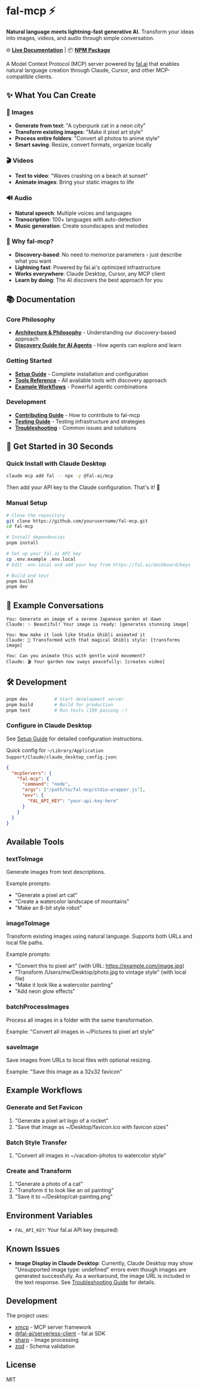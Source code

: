 # fal-mcp ⚡

**Natural language meets lightning-fast generative AI.** Transform your ideas into images, videos, and audio through simple conversation.

🌐 **[Live Documentation](https://webapp-luke-labs.vercel.app)** | 📦 **[NPM Package](https://www.npmjs.com/package/@fal-ai/mcp)**

A Model Context Protocol (MCP) server powered by [fal.ai](https://fal.ai) that enables natural language creation through Claude, Cursor, and other MCP-compatible clients.

## ✨ What You Can Create

### 🎨 Images
- **Generate from text**: "A cyberpunk cat in a neon city"
- **Transform existing images**: "Make it pixel art style"
- **Process entire folders**: "Convert all photos to anime style"
- **Smart saving**: Resize, convert formats, organize locally

### 🎬 Videos
- **Text to video**: "Waves crashing on a beach at sunset"
- **Animate images**: Bring your static images to life

### 🔊 Audio
- **Natural speech**: Multiple voices and languages
- **Transcription**: 100+ languages with auto-detection
- **Music generation**: Create soundscapes and melodies

### 🚀 Why fal-mcp?
- **Discovery-based**: No need to memorize parameters - just describe what you want
- **Lightning fast**: Powered by fal.ai's optimized infrastructure
- **Works everywhere**: Claude Desktop, Cursor, any MCP client
- **Learn by doing**: The AI discovers the best approach for you

## 📚 Documentation

### Core Philosophy
- **[Architecture & Philosophy](./docs/ARCHITECTURE.md)** - Understanding our discovery-based approach
- **[Discovery Guide for AI Agents](./docs/guides/discovery-philosophy.md)** - How agents can explore and learn

### Getting Started
- **[Setup Guide](./docs/guides/setup.md)** - Complete installation and configuration
- **[Tools Reference](./docs/guides/tools-reference-new.md)** - All available tools with discovery approach
- **[Example Workflows](./docs/examples/workflows.md)** - Powerful agentic combinations

### Development
- **[Contributing Guide](./docs/CONTRIBUTING.md)** - How to contribute to fal-mcp
- **[Testing Guide](./docs/TESTING.md)** - Testing infrastructure and strategies
- **[Troubleshooting](./docs/guides/troubleshooting.md)** - Common issues and solutions

## 🚀 Get Started in 30 Seconds

### Quick Install with Claude Desktop

```bash
claude mcp add fal -- npx -y @fal-ai/mcp
```

Then add your API key to the Claude configuration. That's it! 🎉

### Manual Setup

```bash
# Clone the repository
git clone https://github.com/yourusername/fal-mcp.git
cd fal-mcp

# Install dependencies
pnpm install

# Set up your fal.ai API key
cp .env.example .env.local
# Edit .env.local and add your key from https://fal.ai/dashboard/keys

# Build and test
pnpm build
pnpm dev
```

## 💬 Example Conversations

```
You: Generate an image of a serene Japanese garden at dawn
Claude: ✨ Beautiful! Your image is ready: [generates stunning image]

You: Now make it look like Studio Ghibli animated it
Claude: 🎨 Transformed with that magical Ghibli style: [transforms image]

You: Can you animate this with gentle wind movement?
Claude: 🎬 Your garden now sways peacefully: [creates video]
```

## 🛠️ Development

```bash
pnpm dev          # Start development server
pnpm build        # Build for production
pnpm test         # Run tests (199 passing ✅)
```

### Configure in Claude Desktop

See [Setup Guide](./docs/guides/setup.md) for detailed configuration instructions.

Quick config for `~/Library/Application Support/Claude/claude_desktop_config.json`:

```json
{
  "mcpServers": {
    "fal-mcp": {
      "command": "node",
      "args": ["/path/to/fal-mcp/stdio-wrapper.js"],
      "env": {
        "FAL_API_KEY": "your-api-key-here"
      }
    }
  }
}
```

## Available Tools

### textToImage
Generate images from text descriptions.

Example prompts:
- "Generate a pixel art cat"
- "Create a watercolor landscape of mountains"
- "Make an 8-bit style robot"

### imageToImage
Transform existing images using natural language. Supports both URLs and local file paths.

Example prompts:
- "Convert this to pixel art" (with URL: https://example.com/image.jpg)
- "Transform /Users/me/Desktop/photo.jpg to vintage style" (with local file)
- "Make it look like a watercolor painting"
- "Add neon glow effects"

### batchProcessImages
Process all images in a folder with the same transformation.

Example: "Convert all images in ~/Pictures to pixel art style"

### saveImage
Save images from URLs to local files with optional resizing.

Example: "Save this image as a 32x32 favicon"

## Example Workflows

### Generate and Set Favicon
1. "Generate a pixel art logo of a rocket"
2. "Save that image as ~/Desktop/favicon.ico with favicon sizes"

### Batch Style Transfer
1. "Convert all images in ~/vacation-photos to watercolor style"

### Create and Transform
1. "Generate a photo of a cat"
2. "Transform it to look like an oil painting"
3. "Save it to ~/Desktop/cat-painting.png"

## Environment Variables

- `FAL_API_KEY`: Your fal.ai API key (required)

## Known Issues

- **Image Display in Claude Desktop**: Currently, Claude Desktop may show "Unsupported image type: undefined" errors even though images are generated successfully. As a workaround, the image URL is included in the text response. See [Troubleshooting Guide](./docs/TROUBLESHOOTING.md) for details.

## Development

The project uses:
- [xmcp](https://xmcp.dev) - MCP server framework
- [@fal-ai/serverless-client](https://fal.ai/docs) - fal.ai SDK
- [sharp](https://sharp.pixelplumbing.com/) - Image processing
- [zod](https://zod.dev) - Schema validation

## License

MIT
